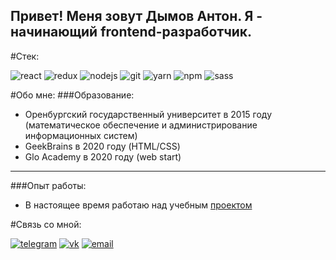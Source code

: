 ## Привет! Меня зовут Дымов Антон. Я - начинающий frontend-разработчик.

#Стек:

![react](https://img.shields.io/badge/reactJS-555?style=for-the-badge&logo=react)
![redux](https://img.shields.io/badge/redux-555?style=for-the-badge&logo=redux&logoColor=7649bb)
![nodejs](https://img.shields.io/badge/nodejs-555?style=for-the-badge&logo=node.js)
![git](https://img.shields.io/badge/git-555?style=for-the-badge&logo=git)
![yarn](https://img.shields.io/badge/yarn-555?style=for-the-badge&logo=yarn)
![npm](https://img.shields.io/badge/npm-555?style=for-the-badge&logo=npm)
![sass](https://img.shields.io/badge/sass-555?style=for-the-badge&logo=sass)

#Обо мне:
###Образование:
- Оренбургский государственный университет в 2015 году (математическое обеспечение и администрирование информационных систем)
- GeekBrains в 2020 году (HTML/CSS)
- Glo Academy в 2020 году (web start)
---
###Опыт работы:
- В настоящее время работаю над учебным [проектом](https://github.com/dymov-ant/project)

#Связь со мной:

[![telegram](https://img.shields.io/badge/telegram-555?style=for-the-badge&logo=telegram)](https://t.me/dymovcom)
[![vk](https://img.shields.io/badge/vk-555?style=for-the-badge&logo=vk)](https://vk.com/dymovcom)
[![email](https://img.shields.io/badge/email-555?style=for-the-badge&logo=gmail)](mailto:dymov.ant@gmail.com)
